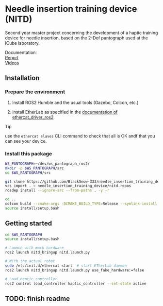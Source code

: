 # Needle insertion training device (NITD)
Second year master project concerning the development of a haptic training device for needle insertion, based on the 2-Dof pantograph used at the ICube laboratory.

Documentation: <br/>
[Report](doc/placeholder.txt) <br/>
[Videos](doc/videos) <br/>

## Installation

### Prepare the environment

1) Install ROS2 Humble and the usual tools (Gazebo, Colcon, etc.)

2) Install EtherLab as specified in the [documentation of ethercat_driver_ros2](https://icube-robotics.github.io/ethercat_driver_ros2/).

> [!TIP]
> use the `ethercat slaves` CLI command to check that all is OK andf that you can see your device.

### Install this package

```bash
WS_PANTOGRAPH=~/dev/ws_pantograph_ros2/
mkdir -p $WS_PANTOGRAPH/src
cd $WS_PANTOGRAPH/src

git clone https://github.com/BlackSnow-333/needle_insertion_training_device.git
vcs import . < needle_insertion_training_device/nitd.repos
rosdep install --ignore-src --from-paths . -y -r

cd ..
colcon build --cmake-args -DCMAKE_BUILD_TYPE=Release --symlink-install
source install/setup.bash
```

## Getting started

```bash
cd $WS_PANTOGRAPH
source install/setup.bash
```

```bash
# Launch with mock hardware
ros2 launch nitd_bringup nitd.launch.py
```

```bash
# With the actual robot
sudo /etc/init.d/ethercat start  # start ETherLab daemon
ros2 launch nitd_bringup nitd.launch.py use_fake_hardware:=false
```
```bash
# Load haptic_controller
ros2 control load_controller haptic_controller --set-state active
```

## TODO: finish readme
